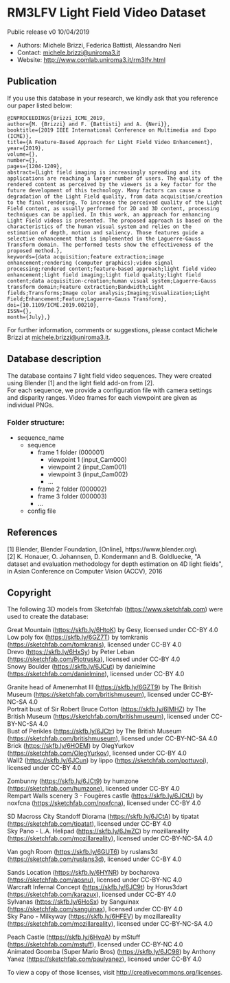 # RM3LFV Light Field Video Dataset
Public release v0 10/04/2019
- Authors: Michele Brizzi, Federica Battisti, Alessandro Neri
- Contact: michele.brizzi@uniroma3.it
- Website: http://www.comlab.uniroma3.it/rm3lfv.html


## Publication
If you use this database in your research, we kindly ask that you reference our paper listed below:

```
@INPROCEEDINGS{Brizzi_ICME_2019, 
author={M. {Brizzi} and F. {Battisti} and A. {Neri}}, 
booktitle={2019 IEEE International Conference on Multimedia and Expo (ICME)}, 
title={A Feature-Based Approach for Light Field Video Enhancement}, 
year={2019}, 
volume={}, 
number={}, 
pages={1204-1209}, 
abstract={Light field imaging is increasingly spreading and its applications are reaching a larger number of users. The quality of the rendered content as perceived by the viewers is a key factor for the future development of this technology. Many factors can cause a degradation of the Light Field quality, from data acquisition/creation to the final rendering. To increase the perceived quality of the Light Field content, as usually performed for 2D and 3D content, processing techniques can be applied. In this work, an approach for enhancing Light Field videos is presented. The proposed approach is based on the characteristics of the human visual system and relies on the estimation of depth, motion and saliency. Those features guide a selective enhancement that is implemented in the Laguerre-Gauss Transform domain. The performed tests show the effectiveness of the proposed method.}, 
keywords={data acquisition;feature extraction;image enhancement;rendering (computer graphics);video signal processing;rendered content;feature-based approach;light field video enhancement;light field imaging;light field quality;light field content;data acquisition-creation;human visual system;Laguerre-Gauss transform domain;Feature extraction;Bandwidth;Light fields;Transforms;Image color analysis;Imaging;Visualization;Light Field;Enhancement;Feature;Laguerre-Gauss Transform}, 
doi={10.1109/ICME.2019.00210}, 
ISSN={}, 
month={July},}
```

For further information, comments or suggestions, please contact Michele Brizzi at michele.brizzi@uniroma3.it.


## Database description
The database contains 7 light field video sequences. They were created using Blender [1] and the light field add-on from [2].\
For each sequence, we provide a configuration file with camera settings and disparity ranges. Video frames for each viewpoint are given as individual PNGs.

### Folder structure:
- sequence_name
	- sequence
		- frame 1 folder (000001)
			- viewpoint 1 (input_Cam000)
			- viewpoint 2 (input_Cam001)
			- viewpoint 3 (input_Cam002)
			- ...
		- frame 2 folder (000002)
		- frame 3 folder (000003)
		- ...
	- config file

## References
[1] Blender, Blender Foundation, [Online], https://www,blender.org\ \
[2] K. Honauer, O. Johannsen, D. Kondermann and B. Goldluecke, "A dataset and evaluation methodology for depth estimation on 4D light fields", in Asian Conference on Computer Vision (ACCV), 2016

## Copyright
The following 3D models from Sketchfab (https://www.sketchfab.com) were used to create the database:

Great Mountain (https://skfb.ly/6HtoK) by Gesy, licensed under CC-BY 4.0\
Low poly fox (https://skfb.ly/6GZ7T) by tomkranis (https://sketchfab.com/tomkranis), licensed under CC-BY 4.0\
Drevo (https://skfb.ly/6HxSy) by Peter Leban (https://sketchfab.com/Pjotruska), licensed under CC-BY 4.0\
Snowy Boulder (https://skfb.ly/6JCut) by danielmine (https://sketchfab.com/danielmine), licensed under CC-BY 4.0

Granite head of Amenemhat III (https://skfb.ly/6GZT9) by The British Museum (https://sketchfab.com/britishmuseum), licensed under CC-BY-NC-SA 4.0\
Portrait bust of Sir Robert Bruce Cotton (https://skfb.ly/6IMHZ) by The British Museum (https://sketchfab.com/britishmuseum), licensed under CC-BY-NC-SA 4.0\
Bust of Perikles (https://skfb.ly/6JCtr) by The British Museum (https://sketchfab.com/britishmuseum), licensed under CC-BY-NC-SA 4.0\
Brick (https://skfb.ly/6HOEM) by OlegYurkov (https://sketchfab.com/OlegYurkov), licensed under CC-BY 4.0\
Wall2 (https://skfb.ly/6JCun) by lippo (https://sketchfab.com/pottuvoi), licensed under CC-BY 4.0 

Zombunny (https://skfb.ly/6JCt9) by humzone (https://sketchfab.com/humzone), licensed under CC-BY 4.0\
Rempart Walls scenery 3 - Fougères castle (https://skfb.ly/6JCtU) by noxfcna (https://sketchfab.com/noxfcna), licensed under CC-BY 4.0 

SD Macross City Standoff Diorama (https://skfb.ly/6JCtA) by tipatat (https://sketchfab.com/tipatat), licensed under CC-BY 4.0\
Sky Pano - L.A. Helipad (https://skfb.ly/6JwZC) by mozillareality (https://sketchfab.com/mozillareality), licensed under CC-BY-NC-SA 4.0

Van gogh Room (https://skfb.ly/6GUT6) by ruslans3d (https://sketchfab.com/ruslans3d), licensed under CC-BY 4.0

Sands Location (https://skfb.ly/6HYNR) by bocharova (https://sketchfab.com/apsnu), licensed under CC-BY-NC 4.0\
Warcraft Infernal Concept (https://skfb.ly/6JC9t) by Horus3dart (https://sketchfab.com/karazux), licensed under CC-BY 4.0\
Sylvanas (https://skfb.ly/6HoSx) by Sanguinax (https://sketchfab.com/sanguinax), licensed under CC-BY 4.0\
Sky Pano - Milkyway (https://skfb.ly/6HFEV) by mozillareality (https://sketchfab.com/mozillareality), licensed under CC-BY-NC-SA 4.0

Peach Castle (https://skfb.ly/6HvqA) by mStuff (https://sketchfab.com/mstuff), licensed under CC-BY-NC 4.0\
Animated Goomba (Super Mario Bros) (https://skfb.ly/6JC98) by Anthony Yanez (https://sketchfab.com/paulyanez), licensed under CC-BY 4.0

To view a copy of those licenses, visit http://creativecommons.org/licenses.
